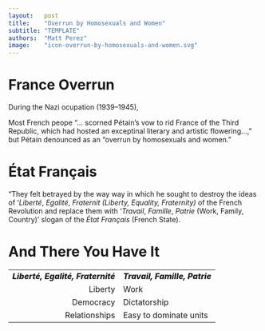 ```yaml
---
layout:   post
title:    "Overrun by Homosexuals and Women"
subtitle: "TEMPLATE"
authors:  "Matt Perez"
image:    "icon-overrun-by-homosexuals-and-women.svg"
---
```


<div style='display:none; '>
 <p>BREAKING: France overrun by homosexuals and women (said by a Nazi Boss during the occupation of France).</p>
</div>

<h1>France Overrun</h1>
 <p>During the Nazi ocupation (1939–1945),
 <div class="_citation">
  <p>Most French peope &ldquo;&hellip; scorned P&eacute;tain&rsquo;s vow to rid France of the Third Republic, which had hosted an exceptinal literary and artistic flowering&hellip;,&rdquo; but P&eacute;tain denounced as an &ldquo;overrun by homosexuals and women.&rdquo;</p>
 </div>

<h1>&Eacute;tat Fran&ccedil;ais</h1>
 <div class="_citation">
  <p>&ldquo;They felt betrayed by the way way in which he sought to destroy the ideas of &lsquo;<em>Libert&eacute;</em>, <em>Egalit&eacute;</em>, <em>Fraternit (Liberty, Equality, Fraternity)</em> of the French Revolution and replace them with &lsquo;<em>Travail</em>, <em>Famille</em>, <em>Patrie</em> (Work, Family, Country)&rsquo; slogan of the <em>&Eacute;tat Fran&ccedil;ais</em> (French State).</p>
 </div>

<h1>And There You Have It</h1>
  <table style="background-color:light-gray; align:center; ">
   </tr>
   <tr>
    <td style="text-align:right; ">
     <span style="text-align:right; font-weight:800; ">
      <em>Libert&eacute;, Egalit&eacute;, Fraternit&eacute;</em>
     </span>
    </td>
    <td>
     <span style="text-align:left; font-weight:800; ">
      <em>Travail, Famille, Patrie</em>
     </span>
    </td>
   </tr>
   <tr>
    <td style="text-align:right; ">
     Liberty
    </td>
    <td style="text-align:left; ">
     Work
    </td>
   </tr>
   <tr>
    <td style="text-align:right; ">
     Democracy
    </td>
    <td style="text-align:left; ">
     Dictatorship
    </td>
   </tr>
   <tr>
    <td style="text-align:right; vertical-align:top; ">
     Relationships
    </td>
    <td style="text-align:left; ">
     Easy to dominate units
    </td>
   </tr> 
  </table>
  </p>